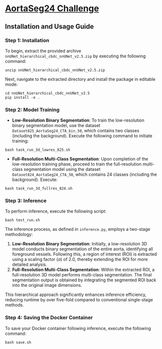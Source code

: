# [AortaSeg24 Challenge](https://aortaseg24.grand-challenge.org/)
## Installation and Usage Guide

### Step 1: Installation
To begin, extract the provided archive `nnUNet_hierarchical_cbdc_nnUNet_v2.5.zip` by executing the following command:
```
unzip nnUNet_hierarchical_cbdc_nnUNet_v2.5.zip
```
Next, navigate to the extracted directory and install the package in editable mode:
```
cd nnUNet_hierarchical_cbdc_nnUNet_v2.5
pip install -e .
```

### Step 2: Model Training
- **Low-Resolution Binary Segmentation**: To train the low-resolution binary segmentation model, use the dataset `Dataset825_AortaSeg24_CTA_bin_50`, which contains two classes (including the background). Execute the following command to initiate training:
```
bash task_run_3d_lowres_825.sh
```
- **Full-Resolution Multi-Class Segmentation**: Upon completion of the low-resolution training phase, proceed to train the full-resolution multi-class segmentation model using the dataset `Dataset824_AortaSeg24_CTA_50`, which contains 24 classes (including the background). Execute:
```
bash task_run_3d_fullres_824.sh
```

### Step 3: Inference
To perform inference, execute the following script:
```
bash test_run.sh
```

The inference process, as defined in `inference.py`, employs a two-stage methodology:
1. **Low-Resolution Binary Segmentation**: Initially, a low-resolution 3D model conducts binary segmentation of the entire aorta, identifying all foreground vessels. Following this, a region of interest (ROI) is extracted using a scaling factor (*a*) of 2.0, thereby extending the ROI for more detailed analysis.
2. **Full-Resolution Multi-Class Segmentation**: Within the extracted ROI, a full-resolution 3D model performs multi-class segmentation. The final segmentation output is obtained by integrating the segmented ROI back into the original image dimensions.

This hierarchical approach significantly enhances inference efficiency, reducing runtime by over five-fold compared to conventional single-stage methods.

### Step 4: Saving the Docker Container
To save your Docker container following inference, execute the following command:
```
bash save.sh
```
